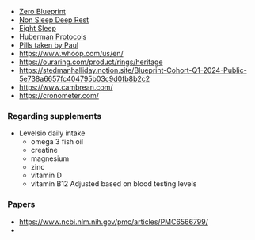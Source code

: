 - [Zero Blueprint](https://protocol.bryanjohnson.com/Recipe-Guide-by-Zero)
- [Non Sleep Deep Rest](https://www.nsdr.co/)
- [Eight Sleep](https://www.eightsleep.com/huberman/)
- [Huberman Protocols](https://www.hubermanprotocols.org/)
- [Pills taken by Paul](https://x.com/PaulRBerg/status/1727422702611574845?s=20)
- https://www.whoop.com/us/en/
- https://ouraring.com/product/rings/heritage
- https://stedmanhalliday.notion.site/Blueprint-Cohort-Q1-2024-Public-5e738a6657fc404795b03c9d0fb8b2c2
- https://www.cambrean.com/
- https://cronometer.com/


### Regarding supplements
- Levelsio daily intake
	- omega 3 fish oil 
	- creatine 
	- magnesium 
	- zinc 
	- vitamin D 
	- vitamin B12 
	Adjusted based on blood testing levels

### Papers
- https://www.ncbi.nlm.nih.gov/pmc/articles/PMC6566799/
- 